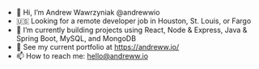 - 👋 Hi, I’m Andrew Wawrzyniak @andrewwio 
- 🇺🇸 Looking for a remote developer job in Houston, St. Louis, or Fargo 
- 🌱 I’m currently building projects using React, Node & Express, Java & Spring Boot, MySQL, and MongoDB
- 📁 See my current portfolio at https://andreww.io/
- 📫 How to reach me: hello@andreww.io

<!---
andrewwio/andrewwio is a ✨ special ✨ repository because its `README.md` (this file) appears on your GitHub profile.
You can click the Preview link to take a look at your changes.
--->
